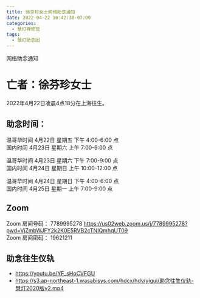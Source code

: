 ```yaml
---
title: 徐芬珍女士网络助念通知
date: 2022-04-22 10:42:30-07:00
categories:
  - 慧灯禅修班
tags:
  - 慧灯助念团
---
```

网络助念通知

# 亡者：徐芬珍女士

2022年4月22日凌晨4点18分在上海往生。

## 助念时间：  

温哥华时间 4月22日 星期五 下午 4:00-6:00 点  
国内时间 4月23日 星期六 上午 7:00-9:00 点  

温哥华时间 4月23日 星期六 下午 7:00-9:00 点  
国内时间 4月24日 星期日 上午 10:00-12:00 点

温哥华时间 4月24日 星期日 下午 4:00-6:00 点  
国内时间 4月25日 星期一 上午 7:00-9:00 点

## Zoom
Zoom 房间号码： 7789995278 <https://us02web.zoom.us/j/7789995278?pwd=VjZmbWJFY2k2K0E5RVB2cTNIQmhqUT09>  
Zoom 房间密码： 19621211

## 助念往生仪轨
- <https://youtu.be/YF_sHoCVFGU>
- <https://s3.ap-northeast-1.wasabisys.com/hdcx/hdv/yigui/助念往生仪轨-慧灯2020版v2.mp4>